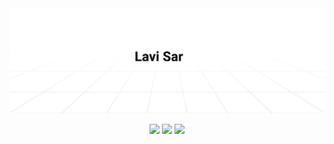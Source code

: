 <!-- ********* AUTHOR AND CREDITS ********* -->
<!-- This GitHub profile has been inspired and learned from https://github.com/timolins.
All credit goes to https://github.com/timolins.
Sign: Lavisar -->
<a href="mailto:lavisar.dev@gmail.com">
    <img alt="Email Me (lavisar.dev@gmail.com)" src="https://github.com/lavisar/lavisar/raw/main/assets/bg.svg"/>
</a>
<p align="center">
  <img src="https://komarev.com/ghpvc/?username=lavisar">
  <img src="https://shields.io/github/stars/lavisar">
  <img src="https://img.shields.io/static/v1?label=%F0%9F%8C%9F&message=Software%20Engineer&style=style=flat&color=gray">
</p>
